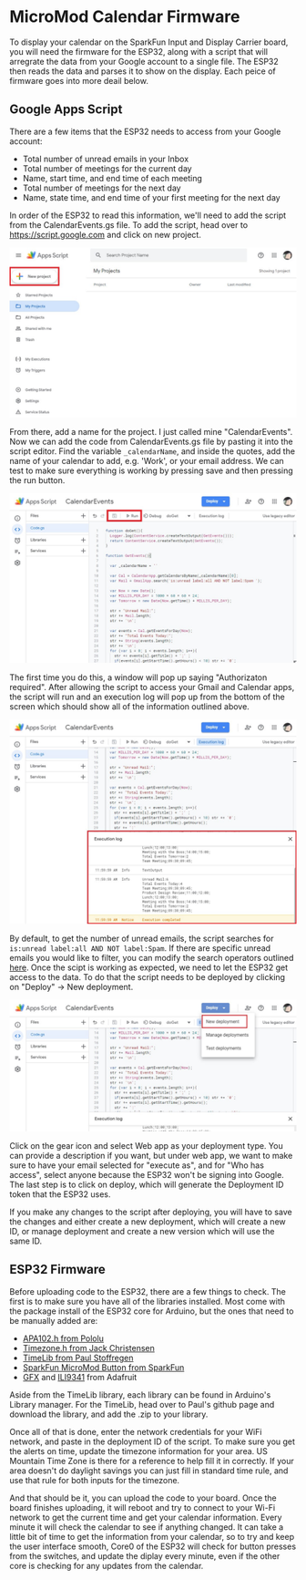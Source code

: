 # MicroMod Calendar Firmware

To display your calendar on the SparkFun Input and Display Carrier board, you will need the firmware for the ESP32, along with a script that will arregrate the data from your Google account to a single file. The ESP32 then reads the data and parses it to show on the display. Each peice of firmware goes into more deail below.

## Google Apps Script

There are a few items that the ESP32 needs to access from your Google account:

* Total number of unread emails in your Inbox
* Total number of meetings for the current day
* Name, start time, and end time of each meeting
* Total number of meetings for the next day
* Name, state time, and end time of your first meeting for the next day

In order of the ESP32 to read this information, we'll need to add the script from the CalendarEvents.gs file. To add the script, head over to https://script.google.com and click on new project.

![New Project](https://github.com/awende/MicroMod_Calendar/blob/main/images/Script%20New%20Project.jpg)

From there, add a name for the project. I just called mine "CalendarEvents". Now we can add the code from CalendarEvents.gs file by pasting it into the script editor. Find the variable `_calendarName`, and inside the quotes, add the name of your calendar to add, e.g. 'Work', or your email address. We can test to make sure everything is working by pressing save and then pressing the run button.

![Save and Run Icons](https://github.com/awende/MicroMod_Calendar/blob/main/images/Script%20save%20and%20run.jpg)

The first time you do this, a window will pop up saying "Authorizaton required". After allowing the script to access your Gmail and Calendar apps, the script will run and an execution log will pop up from the bottom of the screen which should show all of the information outlined above.

![Script Test Run Text Output](https://github.com/awende/MicroMod_Calendar/blob/main/images/Script%20test%20run%20text%20output.jpg)

By default, to get the number of unread emails, the script searches for `is:unread label:all AND NOT label:Spam`. If there are specific unread emails you would like to filter, you can modify the search operators outlined [here](https://support.google.com/mail/answer/7190?hl=en). Once the scipt is working as expected, we need to let the ESP32 get access to the data. To do that the script needs to be deployed by clicking on "Deploy" -> New deployment. 

![New Deployment](https://github.com/awende/MicroMod_Calendar/blob/main/images/Script%20New%20Deployment.jpg)

Click on the gear icon and select Web app as your deployment type. You can provide a description if you want, but under web app, we want to make sure to have your email selected for "execute as", and for "Who has access", select anyone because the ESP32 won't be signing into Google. The last step is to click on deploy, which will generate the Deployment ID token that the ESP32 uses.

If you make any changes to the script after deploying, you will have to save the changes and either create a new deployment, which will create a new ID, or manage deployment and create a new version which will use the same ID.

## ESP32 Firmware

Before uploading code to the ESP32, there are a few things to check. The first is to make sure you have all of the libraries installed. Most come with the package install of the ESP32 core for Arduino, but the ones that need to be manually added are:

* [APA102.h from Pololu](https://github.com/pololu/apa102-arduino)
* [Timezone.h from Jack Christensen](https://github.com/JChristensen/Timezone)
* [TimeLib from Paul Stoffregen](https://github.com/PaulStoffregen/Time)
* [SparkFun MicroMod Button from SparkFun](https://github.com/sparkfun/SparkFun_MicroMod_Button_Arduino_Library)
* [GFX](https://github.com/adafruit/Adafruit-GFX-Library) and [ILI9341](https://github.com/adafruit/Adafruit_ILI9341) from Adafruit

Aside from the TimeLib library, each library can be found in Arduino's Library manager. For the TimeLib, head over to Paul's github page and download the library, and add the .zip to your library.

Once all of that is done, enter the network credentials for your WiFi network, and paste in the deployment ID of the script. To make sure you get the alerts on time, update the timezone information for your area. US Mountain Time Zone is there for a reference to help fill it in correctly. If your area doesn't do daylight savings you can just fill in standard time rule, and use that rule for both inputs for the timezone.

And that should be it, you can upload the code to your board. Once the board finishes uploading, it will reboot and try to connect to your Wi-Fi network to get the current time and get your calendar information. Every minute it will check the calendar to see if anything changed. It can take a little bit of time to get the information from your calendar, so to try and keep the user interface smooth, Core0 of the ESP32 will check for button presses from the switches, and update the diplay every minute, even if the other core is checking for any updates from the calendar.



